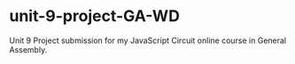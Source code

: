 # unit-9-project-GA-WD
Unit 9 Project submission for my JavaScript Circuit online course in General Assembly.
